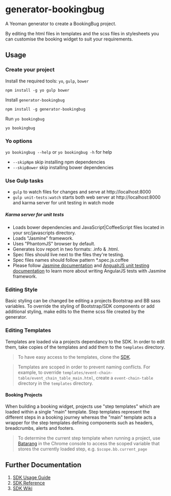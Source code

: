 # generator-bookingbug

A Yeoman generator to create a BookingBug project.

By editing the html files in templates and the scss files in stylesheets you
can customise the booking widget to suit your requirements.

## Usage

### Create your project

Install the required tools: `yo`, `gulp`, `bower`
```
npm install -g yo gulp bower
```

Install `generator-bookingbug`
```
npm install -g generator-bookingbug
```

Run `yo bookingbug`
```
yo bookingbug
```

### Yo options

`yo bookingbug --help` or `yo bookingbug -h` for help

* `--skipNpm` skip installing npm dependencies
* `--skipBower` skip installing bower dependencies

### Use Gulp tasks

* `gulp` to watch files for changes and serve at http://localhost:8000
* `gulp unit-tests:watch` starts both web server at http://localhost:8000 and karma server for unit testing in watch mode
                          
##### Karma server for unit tests

* Loads bower dependencies and JavaScript|CoffeeScript files located in your src/javascripts directory.
* Loads "Jasmine" framework.
* Uses "PhantomJS" browser by default.
* Generates lcov report in two formats: .info & .html.
* Spec files should live next to the files they're testing.
* Spec files names should follow pattern *.spec.js.coffee                                                     
* Please follow [Jasmine documentation](https://jasmine.github.io/2.5/introduction) and  [AngualrJS unit testing documentation](https://docs.angularjs.org/guide/unit-testing) to learn more about writing AngularJS tests with Jasmine framework.

### Editing Style

Basic styling can be changed be editing a projects Bootstrap and BB sass variables. To override the styling of Bootstrap/SDK components or add additional styling, make edits to the theme scss file created by the generator.

### Editing Templates

Templates are loaded via a projects dependancy to the SDK.  In order to edit them, take copies of the templates and add them to the `templates` directory.

> To have easy access to the templates, clone the [SDK](https://github.com/BookingBug/bookingbug-angular).

> Templates are scoped in order to prevent naming conflicts. For example, to override `templates/event-chain-table/event_chain_table_main.html`, create a `event-chain-table` directory in the `templates` directory.

#### Booking Projects

When building a booking widget, projects use "step templates" which are loaded within a single "main" template. Step templates represent the different steps in a booking journey whereas the "main" template acts a wrapper for the step templates defining components such as headers, breadcrumbs, alerts and footers.

> To determine the current step template when running a project, use [Batarang](https://chrome.google.com/webstore/detail/angularjs-batarang-stable/niopocochgahfkiccpjmmpchncjoapek) in the Chrome console to access the scoped variable that stores the currently loaded step, e.g. `$scope.bb.current_page`

## Further Documentation
1. [SDK Usage Guide](http://docs.bookingbug.com/docs/javascript-sdk)
2. [SDK Reference](http://platform.bookingbug.com/sdkdocs)
3. [SDK Wiki](https://github.com/BookingBug/bookingbug-angular/wiki)
